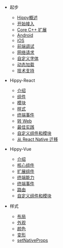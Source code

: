 * 起步
  * [Hippy概述](/README.md)
  * [开始接入](guide/integration.md)
  * [Core C++ 扩展](core/introduction.md)
  * [Android](android/integration.md)
  * [iOS](ios/integration.md)
  * [前端调试](guide/debug.md)
  * [网络请求](guide/network-request.md)
  * [自定义字体](guide/custom-font.md)
  * [动态加载](guide/dynamic-import.md)
  * [技术支持](guide/support.md)

* Hippy-React
  * [介绍](hippy-react/introduction.md)
  * [组件](hippy-react/components.md)
  * [模块](hippy-react/modules.md)
  * [样式](hippy-react/style.md)
  * [终端事件](hippy-react/native-event.md)
  * [转 Web](hippy-react/web.md)
  * [最佳实践](hippy-react/best-practices.md)
  * [自定义组件和模块](hippy-react/customize.md)
  * [从 React Native 迁移](hippy-react/migrate-from-rn.md)

* Hippy-Vue
  * [介绍](hippy-vue/introduction.md)
  * [核心组件](hippy-vue/components.md)
  * [扩展组件](hippy-vue/external-components.md)
  * [终端能力](hippy-vue/vue-native.md)
  * [终端事件](hippy-vue/native-event.md)
  * [路由](hippy-vue/router.md)
  * [自定义组件和模块](hippy-vue/customize.md)

* 样式
  * [布局](style/layout.md)
  * [外观](style/appearance.md)
  * [颜色](style/color.md)
  * [变形](style/transform.md)
  * [setNativeProps](style/setNativeProps.md)

